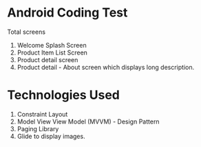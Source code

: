 # Android Coding Test 
Total screens
1. Welcome Splash Screen
2. Product Item List Screen
3. Product detail screen
4. Product detail - About screen which displays long description.


# Technologies Used
1. Constraint Layout
2. Model View View Model (MVVM) - Design Pattern
3. Paging Library
4. Glide to display images.